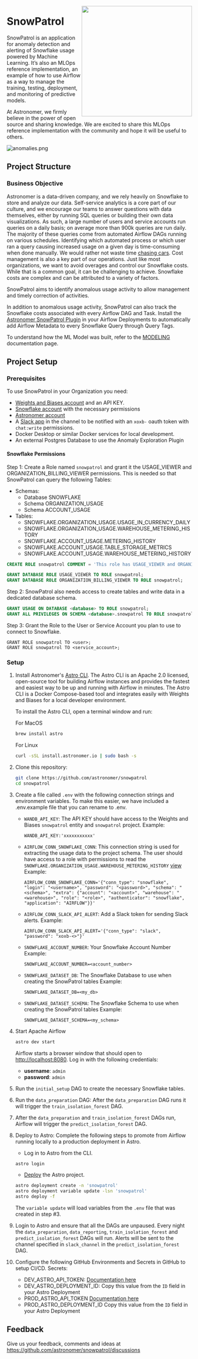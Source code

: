 <p align="center">
  <img src="docs/images/logo_rm.png" width="300" align="right"/>
</p>

# SnowPatrol

SnowPatrol is an application for anomaly detection and alerting of Snowflake usage powered by Machine Learning. It’s
also an MLOps reference implementation, an example of how to use Airflow as a way to manage the training, testing,
deployment, and monitoring of predictive models.

At Astronomer, we firmly believe in the power of open source and sharing knowledge.
We are excited to share this MLOps reference implementation with the community and hope it will be useful to others.

![anomalies.png](docs/images/anomalies_all_wh.png)

## Project Structure

### Business Objective

Astronomer is a data-driven company, and we rely heavily on Snowflake to store and analyze our data. Self-service
analytics is a core part of our culture, and we encourage our teams to answer questions with data themselves, either by
running SQL queries or building their own data visualizations. As such, a large number of users and service accounts run
queries on a daily basis; on average more than 900k queries are run daily. The majority of these queries come from
automated Airflow DAGs running on various schedules. Identifying which automated process or which user ran a query
causing increased usage on a given day is time-consuming when done manually. We would rather not waste time [chasing
cars](https://youtu.be/GemKqzILV4w).
Cost management is also a key part of our operations. Just like most organizations, we want to avoid overages and
control our Snowflake costs. While that is a common goal, it can be challenging to achieve. Snowflake costs are complex
and can be attributed to a variety of factors.

SnowPatrol aims to identify anomalous usage activity to allow management and timely correction of activities.

In addition to anomalous usage activity, SnowPatrol can also track the Snowflake costs associated with every Airflow DAG
and Task. Install the [Astronomer SnowPatrol Plugin](https://github.com/astronomer/astronomer-snowpatrol-plugin) in your
Airflow Deployments to automatically add Airflow Metadata to every Snowflake Query through Query Tags.

To understand how the ML Model was built, refer to the [MODELING](docs%2FMODELING.md) documentation page.

## Project Setup

### Prerequisites

To use SnowPatrol in your Organization you need:

- [Weights and Biases account](https://wandb.ai/signup) and an API KEY.
- [Snowflake account](https://trial.snowflake.com/?owner=SPN-PID-365384) with the necessary permissions
- [Astronomer account](https://www.astronomer.io/try-astro/)
- A [Slack app](https://api.slack.com/apps/) in the channel to be notified with an `xoxb-` oauth token with `chat:write`
  permissions.
- Docker Desktop or similar Docker services for local development.
- An external Postgres Database to use the Anomaly Exploration Plugin

#### Snowflake Permissions

Step 1: Create a Role named `snowpatrol` and grant it the USAGE_VIEWER and ORGANIZATION_BILLING_VIEWER permissions. This
is needed so that SnowPatrol can query the following Tables:

- Schemas:
    - Database SNOWFLAKE
    - Schema ORGANIZATION_USAGE
    - Schema ACCOUNT_USAGE
- Tables:
    - SNOWFLAKE.ORGANIZATION_USAGE.USAGE_IN_CURRENCY_DAILY
    - SNOWFLAKE.ORGANIZATION_USAGE.WAREHOUSE_METERING_HISTORY
    - SNOWFLAKE.ACCOUNT_USAGE.METERING_HISTORY
    - SNOWFLAKE.ACCOUNT_USAGE.TABLE_STORAGE_METRICS
    - SNOWFLAKE.ACCOUNT_USAGE.WAREHOUSE_METERING_HISTORY

```sql
CREATE ROLE snowpatrol COMMENT = 'This role has USAGE_VIEWER and ORGANIZATION_BILLING_VIEWER privilege';

GRANT DATABASE ROLE USAGE_VIEWER TO ROLE snowpatrol;
GRANT DATABASE ROLE ORGANIZATION_BILLING_VIEWER TO ROLE snowpatrol;
```

Step 2: SnowPatrol also needs access to create tables and write data in a dedicated database schema.

```sql
GRANT USAGE ON DATABASE <database> TO ROLE snowpatrol;
GRANT ALL PRIVILEGES ON SCHEMA <database>.snowpatrol TO ROLE snowpatrol;
```

Step 3: Grant the Role to the User or Service Account you plan to use to connect to Snowflake.

```
GRANT ROLE snowpatrol TO <user>;
GRANT ROLE snowpatrol TO <service_account>;
```

### Setup

1. Install Astronomer's [Astro CLI](https://github.com/astronomer/astro-cli). The Astro CLI is an Apache 2.0 licensed,
   open-source tool for building Airflow instances and provides the fastest and easiest way to be up and running with
   Airflow in minutes. The Astro CLI is a Docker Compose-based tool and integrates easily with Weights and Biases for a
   local developer environment.

   To install the Astro CLI, open a terminal window and run:

   For MacOS
    ```bash
    brew install astro
    ```

   For Linux
    ```bash
    curl -sSL install.astronomer.io | sudo bash -s
    ```

2. Clone this repository:
    ```bash
    git clone https://github.com/astronomer/snowpatrol
    cd snowpatrol
    ```

3. Create a file called `.env` with the following connection strings and environment variables.
   To make this easier, we have included a .env.example file that you can rename to .env.

    - `WANDB_API_KEY`: The API KEY should have access to the Weights and Biases `snowpatrol` entity and `snowpatrol`
      project.
      Example:
      ```
      WANDB_API_KEY:'xxxxxxxxxxx'
      ```

    - `AIRFLOW_CONN_SNOWFLAKE_CONN`: This connection string is used for extracting the usage data to the project
      schema. The user should have access to a role with permissions to read
      the `SNOWFLAKE.ORGANIZATION_USAGE.WAREHOUSE_METERING_HISTORY`
      [view](https://docs.snowflake.com/en/sql-reference/organization-usage/warehouse_metering_history)
      Example:
      ```
      AIRFLOW_CONN_SNOWFLAKE_CONN='{"conn_type": "snowflake", "login": "<username>", "password": "<password>", "schema": "<schema>", "extra": {"account": "<account>", "warehouse": "<warehouse>", "role": "<role>", "authenticator": "snowflake", "application": "AIRFLOW"}}'
      ```

    - `AIRFLOW_CONN_SLACK_API_ALERT`: Add a Slack token for sending Slack alerts.
      Example:
      ```
      AIRFLOW_CONN_SLACK_API_ALERT='{"conn_type": "slack", "password": "xoxb-<>"}'
      ```

    - `SNOWFLAKE_ACCOUNT_NUMBER`: Your Snowflake Account Number
      Example:
      ```
      SNOWFLAKE_ACCOUNT_NUMBER=<account_number>
      ```

    - `SNOWFLAKE_DATASET_DB`: The Snowflake Database to use when creating the SnowPatrol tables
      Example:
      ```
      SNOWFLAKE_DATASET_DB=<my_db>
      ```

    - `SNOWFLAKE_DATASET_SCHEMA`: The Snowflake Schema to use when creating the SnowPatrol tables
      Example:
      ```
      SNOWFLAKE_DATASET_SCHEMA=<my_schema>
      ```

4. Start Apache Airflow
    ```sh
    astro dev start
    ```

   Airflow starts a browser window that should open to [http://localhost:8080](http://localhost:8080). Log in with
   the following credentials:
    - **username**: `admin`
    - **password**: `admin`

5. Run the `initial_setup` DAG to create the necessary Snowflake tables.

6. Run the `data_preparation` DAG:
   After the `data_preparation` DAG runs it will trigger the `train_isolation_forest` DAG.

7. After the `data_preparation` and `train_isolation_forest` DAGs run, Airflow will trigger
   the `predict_isolation_forest` DAG.

8. Deploy to Astro:
   Complete the following steps to promote from Airflow running locally to a production deployment in Astro.
    - Log in to Astro from the CLI.
    ```bash
    astro login
    ```
    - [Deploy](https://docs.astronomer.io/astro/deploy-code) the Astro project.
    ```bash
    astro deployment create -n 'snowpatrol'
    astro deployment variable update -lsn 'snowpatrol'
    astro deploy -f
    ```

   The `variable update` will load variables from the `.env` file that was created in step #3.

9. Login to Astro and ensure that all the DAGs are unpaused. Every night the `data_preparation`, `data_reporting`,
   `train_isolation_forest` and `predict_isolation_forest` DAGs will run.
   Alerts will be sent to the channel specified in `slack_channel` in the `predict_isolation_forest` DAG.

10. Configure the following GitHub Environments and Secrets in GitHub to setup CI/CD.
    Secrets:
     - DEV_ASTRO_API_TOKEN:  [Documentation here](https://docs.astronomer.io/astro/deployment-api-tokens)
     - DEV_ASTRO_DEPLOYMENT_ID: Copy this value from the `ID` field in your Astro Deployment
     - PROD_ASTRO_API_TOKEN  [Documentation here](https://docs.astronomer.io/astro/deployment-api-tokens)
     - PROD_ASTRO_DEPLOYMENT_ID  Copy this value from the `ID` field in your Astro Deployment

## Feedback

Give us your feedback, comments and ideas at https://github.com/astronomer/snowpatrol/discussions
